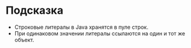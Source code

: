 # Подсказка

- Строковые литералы в Java хранятся в пуле строк.
- При одинаковом значении литералы ссылаются на один и тот же объект.